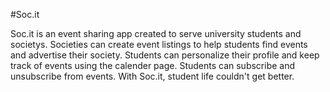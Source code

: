 #Soc.it

Soc.it is an event sharing app created to serve university students and societys. Societies can create event listings to help students find events and advertise their society. Students can personalize their profile and keep track of events using the calender page. Students can subscribe and unsubscribe from events. With Soc.it, student life couldn't get better.
